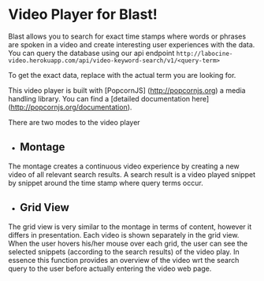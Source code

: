 # Video Player for Blast!

Blast allows you to search for exact time stamps where words or phrases are spoken in a video and create interesting user experiences with the data. You can query the database using our api endpoint
 ```http://labocine-video.herokuapp.com/api/video-keyword-search/v1/<query-term>```

To get the exact data, replace <query-term> with the actual term you are looking for.

This video player is built with [PopcornJS] (http://popcornjs.org) a media handling library. You can find a [detailed documentation here] (http://popcornjs.org/documentation).

There are two modes to the video player

* ## Montage
The montage creates a continuous video experience by creating a new video of all relevant search results. A search result is a video played snippet by snippet around the time stamp where query terms occur.

* ## Grid View
The grid view is very similar to the montage in terms of content, however it differs in presentation. Each video is shown separately in the grid view. When the user hovers his/her mouse over each grid, the user can see the selected snippets (according to the search results) of the video play. In essence this function provides an overview of the video wrt the search query to the user before actually entering the video web page. 